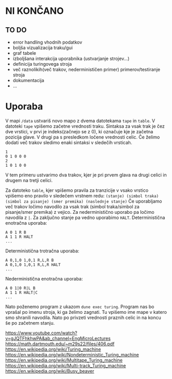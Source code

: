 # NI KONČANO
## TO DO
- error handling vhodnih podatkov
- boljša vizualizacija traku/gui
- graf tabele
- izboljšana interakcija uporabnika (ustvarjanje strojev...)
- definicija turingovega stroja
- več raznolikih(več trakov, nederminističen primer) primerov/testiranje stroja
- dokumentacija
- ...
# Uporaba
V mapi `/data` ustvariš novo mapo z dvema datotekama `tape` in `table`. V datoteki `tape` vpišemo začetne vrednosti traku. Sintaksa za vsak trak je čez dve vrstici, v prvi je indeks(začnejo se z 0), ki označuje kje je začetna pozicija glave. V drugi pa s presledkom ločene vrednosti celic. Če želimo dodati več trakov sledimo enaki sintaksi v sledečih vrsticah. 
```
1
0 1 0 0 0
2
1 0 1 0 0
```
V tem primeru ustvarimo dva trakov, kjer je pri prvem glava na drugi celici in drugem na tretji celici.

Za datoteko `table`, kjer vpišemo pravila za tranzicije v vsako vrstico vpišemo eno pravilo v sledečem vrstnem redu:
`(stanje) (simbol traka) (simbol za pisanje) (smer premika) (naslednje stanje)`
Če uporabljamo več trakov ločimo navodilo za vsak trak (simbol traka/simbol za pisanje/smer premika) z vejico. Za nederministično uporabo pa ločimo navodila z `|`. Za zaključno stanje pa vedno uporabimo `HALT`.
Deterministična enotračna uporaba:
```
A 0 1 R B
A 1 1 R HALT
...
``` 
Deterministična trotračna uporaba:
```
A 0,1,0 1,0,1 R,L,R B
A 0,1,0 1,0,1 R,L,R HALT
...
```
Nederministična enotračna uporaba:
```
A 0 1|0 R|L B
A 1 1 R HALT|C
...
```
Nato poženemo program z ukazom `dune exec turing`. Program nas bo vprašal po imenu stroja, ki ga želimo zagnati. Tu vpišemo ime mape v katero smo shranili navodila. Nato po privzeti vrednosti praznih celic in na koncu še po začetnem stanju. 

https://www.youtube.com/watch?v=gJQTFhkhwPA&ab_channel=EngMicroLectures
https://math.dartmouth.edu/~m29s22/files/406.pdf
https://en.wikipedia.org/wiki/Turing_machine
https://en.wikipedia.org/wiki/Nondeterministic_Turing_machine
https://en.wikipedia.org/wiki/Multitape_Turing_machine
https://en.wikipedia.org/wiki/Multi-track_Turing_machine
https://en.wikipedia.org/wiki/Busy_beaver